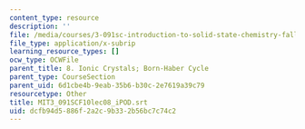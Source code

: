 ```yaml
---
content_type: resource
description: ''
file: /media/courses/3-091sc-introduction-to-solid-state-chemistry-fall-2010/dcfb94d5886f2a2c9b332b56bc7c74c2_MIT3_091SCF10lec08_iPOD.srt
file_type: application/x-subrip
learning_resource_types: []
ocw_type: OCWFile
parent_title: 8. Ionic Crystals; Born-Haber Cycle
parent_type: CourseSection
parent_uid: 6d1cbe4b-9eab-35b6-b30c-2e7619a39c79
resourcetype: Other
title: MIT3_091SCF10lec08_iPOD.srt
uid: dcfb94d5-886f-2a2c-9b33-2b56bc7c74c2
---
```

